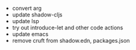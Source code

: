 - convert arg
- update shadow-cljs
- update lsp
- try out introduce-let and other code actions
- update emacs
- remove cruft from shadow.edn, packages.json
